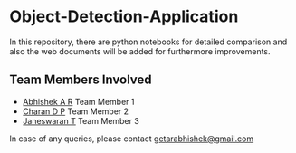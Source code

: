 # Object-Detection-Application
In this repository, there are python notebooks for detailed comparison and also the web documents will be added for furthermore improvements.

## Team Members Involved
- [Abhishek A R](https://github.com/abhishekar10) Team Member 1
- [Charan D P](https://github.com/charanpy) Team Member 2
- [Janeswaran T](https://github.com/JANESWARAN-T) Team Member 3

In case of any queries, please contact getarabhishek@gmail.com
